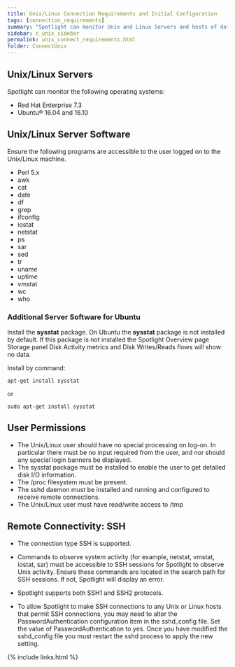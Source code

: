 ```yaml
---
title: Unix/Linux Connection Requirements and Initial Configuration
tags: [connection_requirements]
summary: "Spotlight can monitor Unix and Linux Servers and hosts of database connections according to the following requirements."
sidebar: c_unix_sidebar
permalink: unix_connect_requirements.html
folder: ConnectUnix
---
```



## Unix/Linux Servers
Spotlight can monitor the following operating systems:

* Red Hat Enterprise 7.3
* Ubuntu® 16.04 and 16.10

## Unix/Linux Server Software
Ensure the following programs are accessible to the user logged on to the Unix/Linux machine.

* Perl 5.x
* awk
* cat
* date
* df
* grep
* ifconfig
* iostat
* netstat
* ps
* sar
* sed
* tr
* uname
* uptime
* vmstat
* wc
* who


### Additional Server Software for Ubuntu
Install the **sysstat** package. On Ubuntu the **sysstat** package is not installed by default. If this package is not installed the Spotlight Overview page Storage panel Disk Activity metrics and Disk Writes/Reads flows will show no data.

Install by command:

```
apt-get install sysstat
```

or

```
sudo apt-get install sysstat
```


## User Permissions

* The Unix/Linux user should have no special processing on log-on. In particular there must be no input required from the user, and nor should any special login banners be displayed.
* The sysstat package must be installed to enable the user to get detailed disk I/O information.
* The /proc filesystem must be present.
* The sshd daemon must be installed and running and configured to receive remote connections.
* The Unix/Linux user must have read/write access to /tmp

## Remote Connectivity: SSH

* The connection type SSH is supported.
* Commands to observe system activity (for example, netstat, vmstat, iostat, sar) must be accessible to SSH sessions for Spotlight to observe Unix activity. Ensure these commands are located in the search path for SSH sessions. If not, Spotlight will display an error.

* Spotlight supports both SSH1 and SSH2 protocols.
* To allow Spotlight to make SSH connections to any Unix or Linux hosts that permit SSH connections, you may need to alter the PasswordAuthentication configuration item in the sshd_config file. Set the value of PasswordAuthentication to yes. Once you have modified the sshd_config file you must restart the sshd process to apply the new setting.


 {% include links.html %}
